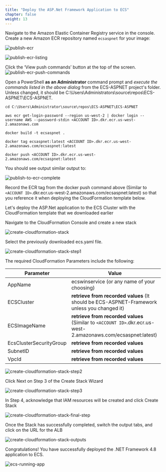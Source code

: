 ```yaml
---
title: "Deploy the ASP.Net Framework Application to ECS"
chapter: false
weight: 13
---
```


Navigate to the Amazon Elastic Container Registry service in the console. Create a new Amazon ECR repository named `ecsaspnet` for your image:

![publish-ecr](/images/ecs-windows/publish-ecr.png)

![publish-ecr-listing](/images/ecs-windows/publish-ecr-listing.png)

Click the ‘View push commands’ button at the top of the screen. 
![publish-ecr-push-commands](/images/ecs-windows/publish-ecr-push-commands.png)

Open a PowerShell **as an Administrator** command prompt and *execute the commands listed in the above dialog* from the ECS-ASPNET project's folder. Unless changed, it should be C:\Users\Administrators\source\repos\ECS-ASPNET\ECS-ASPNET.

```
cd C:\Users\Administrator\source\repos\ECS-ASPNET\ECS-ASPNET

aws ecr get-login-password --region us-west-2 | docker login --username AWS --password-stdin <ACCOUNT ID>.dkr.ecr.us-west-2.amazonaws.com

docker build -t ecsaspnet .

docker tag ecsaspnet:latest <ACCOUNT ID>.dkr.ecr.us-west-2.amazonaws.com/ecsaspnet:latest

docker push <ACCOUNT ID>.dkr.ecr.us-west-2.amazonaws.com/ecsaspnet:latest

```

You should see output similar output to:

![publish-to-ecr-complete](/images/ecs-windows/publish-to-ecr-complete.png)

Record the ECR tag from the docker push command above (Similar to `<ACCOUNT ID>`.dkr.ecr.us-west-2.amazonaws.com/ecsaspnet:latest) so that you reference it when deploying the CloudFormation template below.

Let's deploy the ASP.Net application to the ECS Cluster with the CloudFormation template that we downloaded earlier

Navigate to the CloudFormation Console and create a new stack

![create-cloudformation-stack](/images/ecs-windows/create-cloudformation-stack.png)

Select the previously downloaded ecs.yaml file.

![create-cloudformation-stack-step1](/images/ecs-windows/create-cloudformation-stack-step1.png)

The required CloudFormation Parameters include the following:

| Parameter               | Value                                        |
| ----------------------- | -------------------------------------------- |
| AppName	              | ecswinservice (or any name of your choosing) |
| ECSCluster              | **retrieve from recorded values** (It should be ECS-ASPNET-Framework unless you changed it)           |
| ECSImageName            | **retrieve from recorded values** (Similar to `<ACCOUNT ID>`.dkr.ecr.us-west-2.amazonaws.com/ecsaspnet:latest) |
| EcsClusterSecurityGroup | **retrieve from recorded values**            |
| SubnetID                | **retrieve from recorded values**            |
| VpcId	                  | **retrieve from recorded values**            |

![create-cloudformation-stack-step2](/images/ecs-windows/create-cloudformation-stack-step2.png)

Click Next on Step 3 of the Create Stack Wizard

![create-cloudformation-stack-step3](/images/ecs-windows/create-cloudformation-stack-step3.png)

In Step 4, acknowledge that IAM resources will be created and click Create Stack

![create-cloudformation-stack-final-step](/images/ecs-windows/create-cloudformation-stack-final-step.png)

Once the Stack has successfully completed, switch the output tabs, and click on the URL for the ALB

![create-cloudformation-stack-outputs](/images/ecs-windows/create-cloudformation-stack-outputs.png)

Congratulations! You have successfully deployed the .NET Framework 4.8 application to ECS.

![ecs-running-app](/images/ecs-windows/ecs-running-app.png)